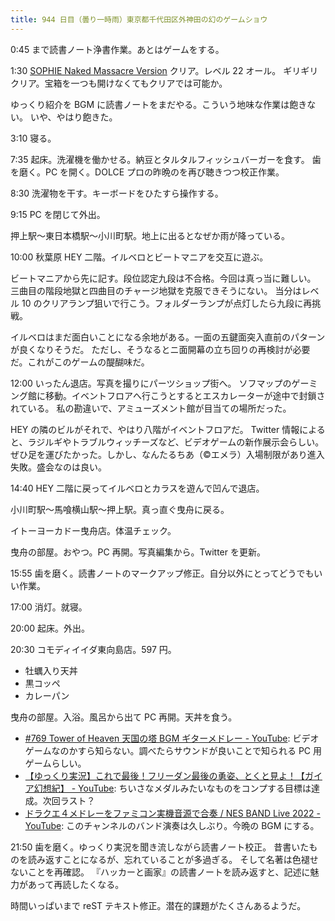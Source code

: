 ```yaml
---
title: 944 日目（曇り一時雨）東京都千代田区外神田の幻のゲームショウ
---
```


0:45 まで読書ノート浄書作業。あとはゲームをする。

1:30 [SOPHIE Naked Massacre Version][dtp22b] クリア。レベル 22 オール。
ギリギリクリア。宝箱を一つも開けなくてもクリアでは可能か。

ゆっくり紹介を BGM に読書ノートをまだやる。こういう地味な作業は飽きない。
いや、やはり飽きた。

3:10 寝る。

7:35 起床。洗濯機を働かせる。納豆とタルタルフィッシュバーガーを食す。
歯を磨く。PC を開く。DOLCE プロの昨晩のを再び聴きつつ校正作業。

8:30 洗濯物を干す。キーボードをひたすら操作する。

9:15 PC を閉じて外出。

押上駅～東日本橋駅～小川町駅。地上に出るとなぜか雨が降っている。

10:00 秋葉原 HEY 二階。イルベロとビートマニアを交互に遊ぶ。

ビートマニアから先に記す。段位認定九段は不合格。今回は真っ当に難しい。
三曲目の階段地獄と四曲目のチャージ地獄を克服できそうにない。
当分はレベル 10 のクリアランプ狙いで行こう。フォルダーランプが点灯したら九段に再挑戦。

イルベロはまだ面白いことになる余地がある。一面の五鍵面突入直前のパターンが良くなりそうだ。
ただし、そうなるとニ面開幕の立ち回りの再検討が必要だ。これがこのゲームの醍醐味だ。

12:00 いったん退店。写真を撮りにパーツショップ街へ。
ソフマップのゲーミング館に移動。イベントフロアへ行こうとするとエスカレーターが途中で封鎖されている。
私の勘違いで、アミューズメント館が目当ての場所だった。

HEY の隣のビルがそれで、やはり八階がイベントフロアだ。
Twitter 情報によると、ラジルギやトラブルウィッチーズなど、ビデオゲームの新作展示会らしい。
ぜひ足を運びたかった。しかし、なんたるちあ（&copy;エメラ）入場制限があり進入失敗。盛会なのは良い。

14:40 HEY 二階に戻ってイルベロとカラスを遊んで凹んで退店。

小川町駅～馬喰横山駅～押上駅。真っ直ぐ曳舟に戻る。

イトーヨーカドー曳舟店。体温チェック。

曳舟の部屋。おやつ。PC 再開。写真編集から。Twitter を更新。

15:55 歯を磨く。読書ノートのマークアップ修正。自分以外にとってどうでもいい作業。

17:00 消灯。就寝。

20:00 起床。外出。

20:30 コモディイイダ東向島店。597 円。

* 牡蠣入り天丼
* 黒コッペ
* カレーパン

曳舟の部屋。入浴。風呂から出て PC 再開。天丼を食う。

* [&#x23;769 Tower of Heaven 天国の塔 BGM ギターメドレー - YouTube](https://www.youtube.com/watch?v=PTZyJxEMxeY):
  ビデオゲームなのかすら知らない。調べたらサウンドが良いことで知られる PC 用ゲームらしい。
* [【ゆっくり実況】これで最後！フリーダン最後の勇姿、とくと見よ！【ガイア幻想紀】 - YouTube](https://www.youtube.com/watch?v=1TjhOci2vcc):
  ちいさなメダルみたいなものをコンプする目標は達成。次回ラスト？
* [ドラクエ４メドレーをファミコン実機音源で合奏 / NES BAND Live 2022 - YouTube](https://www.youtube.com/watch?v=7WM4-n7jn34):
  このチャンネルのバンド演奏は久しぶり。今晩の BGM にする。

21:50 歯を磨く。ゆっくり実況を聞き流しながら読書ノート校正。
昔書いたものを読み返すことになるが、忘れていることが多過ぎる。
そして名著は色褪せないことを再確認。
『ハッカーと画家』の読書ノートを読み返すと、記述に魅力があって再読したくなる。

時間いっぱいまで reST テキスト修正。潜在的課題がたくさんあるようだ。

[dtp22b]: https://www.dlsite.com/maniax/work/=/product_id/RJ424807/
